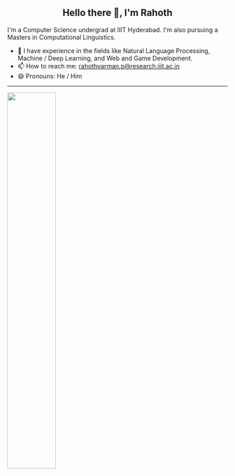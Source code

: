 <h2 align="center">Hello there 👋, I'm Rahoth</h2>

I'm a Computer Science undergrad at IIIT Hyderabad. I'm also pursuing a Masters in Computational Linguistics. 

- 🌱 I have experience in the fields like Natural Language Processing, Machine / Deep Learning, and Web and Game Development.
- 📫 How to reach me: rahothvarman.p@research.iiit.ac.in
- 😄 Pronouns: He / Him

---
<img width="47%" src="https://github-readme-stats-sigma-five.vercel.app/api?username=Rutts07&show_icons=true&theme=radical" />
<!--<img width="47%" src="https://github-readme-stats.vercel.app/api/top-langs/?username=Rutts07&layout=compact" />-->
